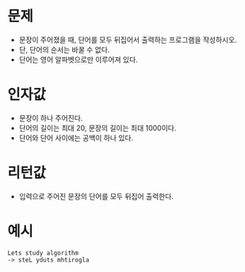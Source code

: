 # 문제
* 문장이 주어졌을 때, 단어를 모두 뒤집어서 출력하는 프로그램을 작성하시오.
* 단, 단어의 순서는 바꿀 수 없다.
* 단어는 영어 알파벳으로만 이루어져 있다.

# 인자값
* 문장이 하나 주어진다.
* 단어의 길이는 최대 20, 문장의 길이는 최대 1000이다.
* 단어와 단어 사이에는 공백이 하나 있다.

# 리턴값
* 입력으로 주어진 문장의 단어를 모두 뒤집어 출력한다.

# 예시
```
Lets study algorithm
-> steL yduts mhtirogla
```

